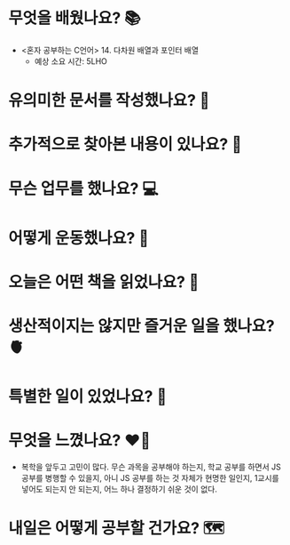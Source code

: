 # 무엇을 배웠나요? 📚
- <혼자 공부하는 C언어> 14. 다차원 배열과 포인터 배열
    - 예상 소요 시간: 5LHO

# 유의미한 문서를 작성했나요? 📝

# 추가적으로 찾아본 내용이 있나요? 🌊

# 무슨 업무를 했나요? 💻

# 어떻게 운동했나요? 🦾

# 오늘은 어떤 책을 읽었나요? 📖

# 생산적이지는 않지만 즐거운 일을 했나요? 🫀

# 특별한 일이 있었나요? 🧳

# 무엇을 느꼈나요? ❤️‍🔥
- 복학을 앞두고 고민이 많다. 무슨 과목을 공부해야 하는지, 학교 공부를 하면서 JS 공부를 병행할 수 있을지, 아니 JS 공부를 하는 것 자체가 현명한 일인지, 1교시를 넣어도 되는지 안 되는지, 어느 하나 결정하기 쉬운 것이 없다. 

# 내일은 어떻게 공부할 건가요? 🗺